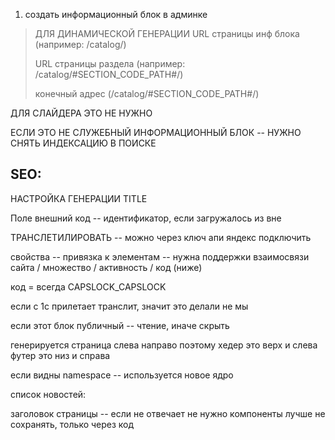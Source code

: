 
1. создать информационный блок в админке

> ДЛЯ ДИНАМИЧЕСКОЙ ГЕНЕРАЦИИ
> URL страницы инф блока (например: /catalog/)
> 
> URL страницы раздела (например: /catalog/#SECTION_CODE_PATH#/)
>  
> конечный адрес (/catalog/#SECTION_CODE_PATH#/)

ДЛЯ СЛАЙДЕРА ЭТО НЕ НУЖНО

ЕСЛИ ЭТО НЕ СЛУЖЕБНЫЙ ИНФОРМАЦИОННЫЙ БЛОК -- НУЖНО СНЯТЬ ИНДЕКСАЦИЮ В ПОИСКЕ

## SEO:

НАСТРОЙКА ГЕНЕРАЦИИ TITLE

Поле внешний код -- идентификатор, если загружалось из вне

ТРАНСЛЕТИЛИРОВАТЬ -- можно через ключ апи яндекс подключить 

свойства -- привязка к элементам -- нужна поддержки взаимосвязи сайта / множество / активность / код (ниже)

код = всегда CAPSLOCK_CAPSLOCK

если с 1с прилетает транслит, значит это делали не мы

если этот блок публичный -- чтение, иначе скрыть

генерируется страница слева направо
поэтому хедер это верх и слева
футер это низ и справа

если видны namespace -- используется новое ядро

список новостей:

заголовок страницы -- если не отвечает не нужно
компоненты лучше не сохранять, только через код